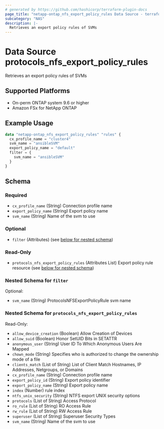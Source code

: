 ```yaml
---
# generated by https://github.com/hashicorp/terraform-plugin-docs
page_title: "netapp-ontap_nfs_export_policy_rules Data Source - terraform-provider-netapp-ontap"
subcategory: "NAS"
description: |-
  Retrieves an export policy rules of SVMs
---
```


# Data Source protocols_nfs_export_policy_rules

Retrieves an export policy rules of SVMs

## Supported Platforms
* On-perm ONTAP system 9.6 or higher
* Amazon FSx for NetApp ONTAP

## Example Usage
```terraform
data "netapp-ontap_nfs_export_policy_rules" "rules" {
  cx_profile_name = "cluster4"
  svm_name = "ansibleSVM"
  export_policy_name = "default"
  filter = {
    svm_name = "ansibleSVM"
  }
}
```

<!-- schema generated by tfplugindocs -->
## Schema

### Required

- `cx_profile_name` (String) Connection profile name
- `export_policy_name` (String) Export policy name
- `svm_name` (String) Name of the svm to use

### Optional

- `filter` (Attributes) (see [below for nested schema](#nestedatt--filter))

### Read-Only

- `protocols_nfs_export_policy_rules` (Attributes List) Export policy rule resource (see [below for nested schema](#nestedatt--protocols_nfs_export_policy_rules))

<a id="nestedatt--filter"></a>
### Nested Schema for `filter`

Optional:

- `svm_name` (String) ProtocolsNFSExportPolicyRule svm name


<a id="nestedatt--protocols_nfs_export_policy_rules"></a>
### Nested Schema for `protocols_nfs_export_policy_rules`

Read-Only:

- `allow_device_creation` (Boolean) Allow Creation of Devices
- `allow_suid` (Boolean) Honor SetUID Bits in SETATTR
- `anonymous_user` (String) User ID To Which Anonymous Users Are Mapped
- `chown_mode` (String) Specifies who is authorized to change the ownership mode of a file
- `clients_match` (List of String) List of Client Match Hostnames, IP Addresses, Netgroups, or Domains
- `cx_profile_name` (String) Connection profile name
- `export_policy_id` (String) Export policy identifier
- `export_policy_name` (String) Export policy name
- `index` (Number) rule index
- `ntfs_unix_security` (String) NTFS export UNIX security options
- `protocols` (List of String) Access Protocol
- `ro_rule` (List of String) RO Access Rule
- `rw_rule` (List of String) RW Access Rule
- `superuser` (List of String) Superuser Security Types
- `svm_name` (String) Name of the svm to use


